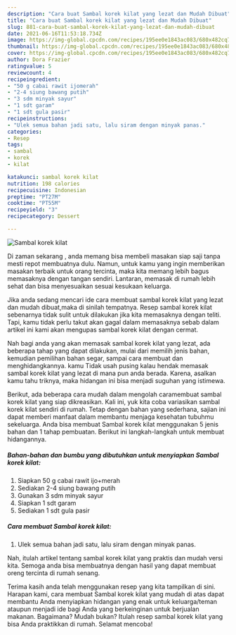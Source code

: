 ```yaml
---
description: "Cara buat Sambal korek kilat yang lezat dan Mudah Dibuat"
title: "Cara buat Sambal korek kilat yang lezat dan Mudah Dibuat"
slug: 881-cara-buat-sambal-korek-kilat-yang-lezat-dan-mudah-dibuat
date: 2021-06-16T11:53:18.734Z
image: https://img-global.cpcdn.com/recipes/195ee0e1843ac083/680x482cq70/sambal-korek-kilat-foto-resep-utama.jpg
thumbnail: https://img-global.cpcdn.com/recipes/195ee0e1843ac083/680x482cq70/sambal-korek-kilat-foto-resep-utama.jpg
cover: https://img-global.cpcdn.com/recipes/195ee0e1843ac083/680x482cq70/sambal-korek-kilat-foto-resep-utama.jpg
author: Dora Frazier
ratingvalue: 5
reviewcount: 4
recipeingredient:
- "50 g cabai rawit ijomerah"
- "2-4 siung bawang putih"
- "3 sdm minyak sayur"
- "1 sdt garam"
- "1 sdt gula pasir"
recipeinstructions:
- "Ulek semua bahan jadi satu, lalu siram dengan minyak panas."
categories:
- Resep
tags:
- sambal
- korek
- kilat

katakunci: sambal korek kilat 
nutrition: 198 calories
recipecuisine: Indonesian
preptime: "PT27M"
cooktime: "PT55M"
recipeyield: "3"
recipecategory: Dessert

---
```



![Sambal korek kilat](https://img-global.cpcdn.com/recipes/195ee0e1843ac083/680x482cq70/sambal-korek-kilat-foto-resep-utama.jpg)

Di zaman  sekarang , anda memang bisa membeli masakan siap saji tanpa mesti repot membuatnya dulu. Namun, untuk kamu yang ingin memberikan masakan terbaik untuk orang tercinta, maka kita memang lebih bagus memasaknya dengan tangan sendiri. Lantaran, memasak di rumah lebih sehat dan bisa menyesuaikan sesuai kesukaan keluarga.

Jika anda sedang mencari ide cara membuat sambal korek kilat yang lezat dan mudah dibuat,maka di sinilah tempatnya. Resep sambal korek kilat  sebenarnya tidak sulit untuk dilakukan jika kita memasaknya dengan teliti. Tapi, kamu tidak perlu takut akan gagal dalam memasaknya 
sebab dalam artikel ini kami akan mengupas sambal korek kilat dengan cermat.  



Nah bagi anda yang akan memasak sambal korek kilat yang lezat, ada beberapa tahap yang dapat dilakukan, mulai dari memilih jenis bahan, kemudian pemilihan bahan segar, sampai cara membuat dan menghidangkannya. kamu Tidak usah pusing kalau hendak memasak sambal korek kilat yang lezat di mana pun anda berada. Karena, asalkan kamu  tahu triknya, maka hidangan ini bisa menjadi suguhan yang istimewa.

Berikut, ada beberapa cara mudah dalam mengolah caramembuat sambal korek kilat yang siap dikreasikan. Kali ini, yuk kita coba variasikan sambal korek kilat sendiri di rumah. Tetap dengan bahan yang sederhana, sajian ini dapat memberi manfaat dalam membantu menjaga kesehatan tubuhmu sekeluarga. Anda bisa membuat Sambal korek kilat menggunakan 5 jenis bahan dan 1 tahap pembuatan. Berikut ini langkah-langkah untuk membuat hidangannya.

<!--inarticleads1-->

##### Bahan-bahan dan bumbu yang dibutuhkan untuk menyiapkan Sambal korek kilat:

1. Siapkan 50 g cabai rawit ijo+merah
1. Sediakan 2-4 siung bawang putih
1. Gunakan 3 sdm minyak sayur
1. Siapkan 1 sdt garam
1. Sediakan 1 sdt gula pasir




<!--inarticleads2-->

##### Cara membuat Sambal korek kilat:

1. Ulek semua bahan jadi satu, lalu siram dengan minyak panas.




Nah, itulah artikel tentang  sambal korek kilat  yang praktis dan mudah versi kita. Semoga anda bisa membuatnya dengan hasil yang dapat membuat oreng tercinta di rumah senang. 

Terima kasih anda telah menggunakan resep yang kita tampilkan di sini. Harapan kami, cara membuat  Sambal korek kilat yang mudah di atas dapat membantu Anda menyiapkan hidangan yang enak untuk keluarga/teman ataupun menjadi ide bagi Anda yang berkeinginan untuk berjualan makanan. Bagaimana? Mudah bukan? Itulah resep sambal korek kilat yang bisa Anda praktikkan di rumah. Selamat mencoba!

